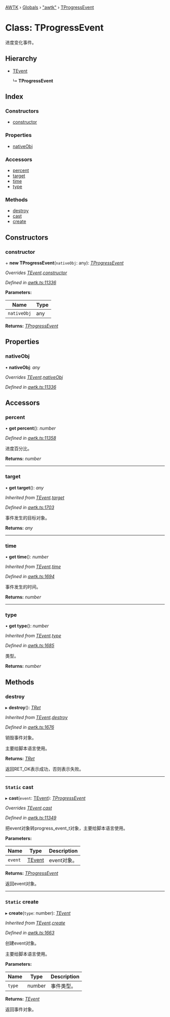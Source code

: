 [AWTK](../README.md) › [Globals](../globals.md) › ["awtk"](../modules/_awtk_.md) › [TProgressEvent](_awtk_.tprogressevent.md)

# Class: TProgressEvent

进度变化事件。

## Hierarchy

* [TEvent](_awtk_.tevent.md)

  ↳ **TProgressEvent**

## Index

### Constructors

* [constructor](_awtk_.tprogressevent.md#constructor)

### Properties

* [nativeObj](_awtk_.tprogressevent.md#nativeobj)

### Accessors

* [percent](_awtk_.tprogressevent.md#percent)
* [target](_awtk_.tprogressevent.md#target)
* [time](_awtk_.tprogressevent.md#time)
* [type](_awtk_.tprogressevent.md#type)

### Methods

* [destroy](_awtk_.tprogressevent.md#destroy)
* [cast](_awtk_.tprogressevent.md#static-cast)
* [create](_awtk_.tprogressevent.md#static-create)

## Constructors

###  constructor

\+ **new TProgressEvent**(`nativeObj`: any): *[TProgressEvent](_awtk_.tprogressevent.md)*

*Overrides [TEvent](_awtk_.tevent.md).[constructor](_awtk_.tevent.md#constructor)*

*Defined in [awtk.ts:11336](https://github.com/zlgopen/awtk-binding/blob/d304871/tools/code_gen/js/output/awtk.ts#L11336)*

**Parameters:**

Name | Type |
------ | ------ |
`nativeObj` | any |

**Returns:** *[TProgressEvent](_awtk_.tprogressevent.md)*

## Properties

###  nativeObj

• **nativeObj**: *any*

*Overrides [TEvent](_awtk_.tevent.md).[nativeObj](_awtk_.tevent.md#nativeobj)*

*Defined in [awtk.ts:11336](https://github.com/zlgopen/awtk-binding/blob/d304871/tools/code_gen/js/output/awtk.ts#L11336)*

## Accessors

###  percent

• **get percent**(): *number*

*Defined in [awtk.ts:11358](https://github.com/zlgopen/awtk-binding/blob/d304871/tools/code_gen/js/output/awtk.ts#L11358)*

进度百分比。

**Returns:** *number*

___

###  target

• **get target**(): *any*

*Inherited from [TEvent](_awtk_.tevent.md).[target](_awtk_.tevent.md#target)*

*Defined in [awtk.ts:1703](https://github.com/zlgopen/awtk-binding/blob/d304871/tools/code_gen/js/output/awtk.ts#L1703)*

事件发生的目标对象。

**Returns:** *any*

___

###  time

• **get time**(): *number*

*Inherited from [TEvent](_awtk_.tevent.md).[time](_awtk_.tevent.md#time)*

*Defined in [awtk.ts:1694](https://github.com/zlgopen/awtk-binding/blob/d304871/tools/code_gen/js/output/awtk.ts#L1694)*

事件发生的时间。

**Returns:** *number*

___

###  type

• **get type**(): *number*

*Inherited from [TEvent](_awtk_.tevent.md).[type](_awtk_.tevent.md#type)*

*Defined in [awtk.ts:1685](https://github.com/zlgopen/awtk-binding/blob/d304871/tools/code_gen/js/output/awtk.ts#L1685)*

类型。

**Returns:** *number*

## Methods

###  destroy

▸ **destroy**(): *[TRet](../enums/_awtk_.tret.md)*

*Inherited from [TEvent](_awtk_.tevent.md).[destroy](_awtk_.tevent.md#destroy)*

*Defined in [awtk.ts:1676](https://github.com/zlgopen/awtk-binding/blob/d304871/tools/code_gen/js/output/awtk.ts#L1676)*

销毁事件对象。

主要给脚本语言使用。

**Returns:** *[TRet](../enums/_awtk_.tret.md)*

返回RET_OK表示成功，否则表示失败。

___

### `Static` cast

▸ **cast**(`event`: [TEvent](_awtk_.tevent.md)): *[TProgressEvent](_awtk_.tprogressevent.md)*

*Overrides [TEvent](_awtk_.tevent.md).[cast](_awtk_.tevent.md#static-cast)*

*Defined in [awtk.ts:11349](https://github.com/zlgopen/awtk-binding/blob/d304871/tools/code_gen/js/output/awtk.ts#L11349)*

把event对象转progress_event_t对象，主要给脚本语言使用。

**Parameters:**

Name | Type | Description |
------ | ------ | ------ |
`event` | [TEvent](_awtk_.tevent.md) | event对象。  |

**Returns:** *[TProgressEvent](_awtk_.tprogressevent.md)*

返回event对象。

___

### `Static` create

▸ **create**(`type`: number): *[TEvent](_awtk_.tevent.md)*

*Inherited from [TEvent](_awtk_.tevent.md).[create](_awtk_.tevent.md#static-create)*

*Defined in [awtk.ts:1663](https://github.com/zlgopen/awtk-binding/blob/d304871/tools/code_gen/js/output/awtk.ts#L1663)*

创建event对象。

主要给脚本语言使用。

**Parameters:**

Name | Type | Description |
------ | ------ | ------ |
`type` | number | 事件类型。  |

**Returns:** *[TEvent](_awtk_.tevent.md)*

返回事件对象。
